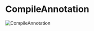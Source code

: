 # CompileAnnotation

![CompileAnnotation](http://doulala.oss-cn-qingdao.aliyuncs.com/image/compile_annotation2.jpg)
